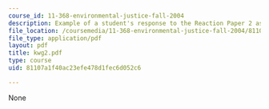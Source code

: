 ```yaml
---
course_id: 11-368-environmental-justice-fall-2004
description: Example of a student's response to the Reaction Paper 2 assignment.
file_location: /coursemedia/11-368-environmental-justice-fall-2004/81107a1f40ac23efe478d1fec6d052c6_kwg2.pdf
file_type: application/pdf
layout: pdf
title: kwg2.pdf
type: course
uid: 81107a1f40ac23efe478d1fec6d052c6

---
```

None